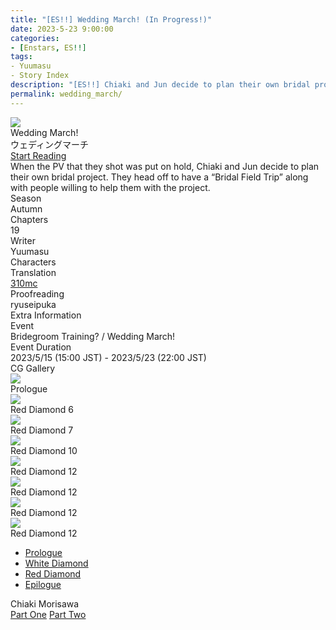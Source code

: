 ```yaml
---
title: "[ES!!] Wedding March! (In Progress!)"
date: 2023-5-23 9:00:00
categories:
- [Enstars, ES!!]
tags:
- Yuumasu
- Story Index
description: "[ES!!] Chiaki and Jun decide to plan their own bridal project. They head off to have a “Bridal Field Trip” along with people willing to help them with the project."
permalink: wedding_march/
---
```

<div class="preview-wrapper reverse" style="--storyColor:#5ac189;--storyColor-rgb:90,193,137;--storyColor-h:147.4;--storyColor-s:45.4%;--storyColor-l:55.5%;">
    <div class="grid-wrapper">
        <div class="preview-background" style="background-image: url('/img/es/eventstory/weddingmarch/chiakibcgframe.jpg')"></div>
        <div class="preview-box">
            <div class="title-area">
                <div class="title-area__title">Wedding March!</div>
                <div class="title-area__subtitle">ウェディングマーチ！</div>
                <div class="title-area__start"><a href="/wedding_march/prologue">Start Reading</a></div>
            </div>
            <div class="info-area">
                <div class="synopsis">
                    When the PV that they shot was put on hold, Chiaki and Jun decide to plan their own bridal project. They head off to have a “Bridal Field Trip” along with people willing to help them with the project.
                </div>
                <div class="info">
                    <div class="info-item season">
                        <div class="label">
                            Season
                        </div>
                        <div class="value">
                            Autumn
                        </div>
                    </div>
                    <div class="info-item chapters">
                        <div class="label">
                            Chapters
                        </div>
                        <div class="value">
                            19
                        </div>
                    </div>
                    <div class="info-item writer">
                        <div class="label">
                            Writer
                        </div>
                        <div class="value">
                            Yuumasu
                        </div>
                    </div>
                    <div class="info-item characters">
                        <div class="label">
                            Characters
                        </div>
                        <div class="value">
                        <a href="/categories/Enstars/Chiaki" character="Chiaki"></a>
                        <a href="/categories/Enstars/Jun" character="Jun"></a>
                        <a href="/categories/Enstars/Tatsumi" character="Tatsumi"></a>
                        <a href="/categories/Enstars/Nagisa" character="Nagisa"></a>
                        <a href="/categories/Enstars/Yuzuru" character="Yuzuru"></a>
                        <a href="/categories/Enstars/Shu" character="Shu"></a>
                        <a href="/categories/Enstars/Midori" character="Midori"></a>
                        <a href="/categories/Enstars/Makoto" character="Makoto"></a>
                        <a href="/categories/Enstars/Jin" character="Jin"></a>
                        <a href="/categories/Enstars/Akiomi" character="Akiomi"></a>
                        <a href="/categories/Enstars/Hajime" character="Hajime"></a>
                        <a href="/categories/Enstars/Eichi" character="Eichi"></a>
                        <a href="/categories/Enstars/Adonis" character="Adonis"></a>
                        <a href="/categories/Enstars/Izumi" character="Izumi"></a>
                        </div>
                    </div>
                    <div class="info-item tl">
                        <div class="label">
                            Translation
                        </div>
                        <div class="value">
                            <a href="/about">310mc</a>
                        </div>
                    </div>
                    <div class="info-item pr">
                        <div class="label">
                            Proofreading
                        </div>
                        <div class="value">
                            ryuseipuka
                        </div>
                    </div>
                </div>
            </div>
        </div>
    </div>
</div>

<!-- more -->

<style>
    .preview-wrapper {
        display: none;
    }
    @media (max-width: 567px) {
        .post-block {
            padding: 5px 10px 8px !important;
        }
    }
</style>
<div class="story-wrapper" style="--storyColor:#5ac189;--storyColor-rgb:90,193,137;--storyColor-h:147.4;--storyColor-s:45.4%;--storyColor-l:55.5%;">
    <div class="grid-wrapper">
        <div class="story-background" style="background: top/cover url(/img/es/eventstory/weddingmarch/junorigcg.jpg)"></div>
        <div class="story-box">
            <div class="story-cover">
                <div><img src="/img/es/eventstory/weddingmarch/chiakibcgframe.jpg"></div>
            </div>
            <div class="title-area">
                <div class="title-area__title">Wedding March!</div>
                <div class="title-area__subtitle">ウェディングマーチ</div>
                <div class="title-area__start">
                    <a href="prologue">Start Reading</a>
                </div>
            </div>
            <div class="info-area">
                <div class="synopsis">
                    When the PV that they shot was put on hold, Chiaki and Jun decide to plan their own bridal project. They head off to have a “Bridal Field Trip” along with people willing to help them with the project.<!--撮影したPVがお蔵入りとなってしまい、 自分たちでブライダル企画を立てることになった千秋とジュン。企画に協力してくれるメンバーと共に、「ブライダル修学旅行」へと向かう。-->
                </div>
                <div class="info">
                    <div class="info-item season">
                        <div class="label">
                            Season
                        </div>
                        <div class="value">
                            Autumn
                        </div>
                    </div>
                    <div class="info-item chapters">
                        <div class="label">
                            Chapters
                        </div>
                        <div class="value">
                            19
                        </div>
                    </div>
                    <div class="info-item writer">
                        <div class="label">
                            Writer
                        </div>
                        <div class="value">
                            Yuumasu
                        </div>
                    </div>
                    <div class="info-item characters">
                        <div class="label">
                            Characters
                        </div>
                        <div class="value">
                        <a href="/categories/Enstars/Chiaki" character="Chiaki"></a>
                        <a href="/categories/Enstars/Jun" character="Jun"></a>
                        <a href="/categories/Enstars/Tatsumi" character="Tatsumi"></a>
                        <a href="/categories/Enstars/Nagisa" character="Nagisa"></a>
                        <a href="/categories/Enstars/Yuzuru" character="Yuzuru"></a>
                        <a href="/categories/Enstars/Shu" character="Shu"></a>
                        <a href="/categories/Enstars/Midori" character="Midori"></a>
                        <a href="/categories/Enstars/Makoto" character="Makoto"></a>
                        <a href="/categories/Enstars/Jin" character="Jin"></a>
                        <a href="/categories/Enstars/Akiomi" character="Akiomi"></a>
                        <a href="/categories/Enstars/Hajime" character="Hajime"></a>
                        <a href="/categories/Enstars/Eichi" character="Eichi"></a>
                        <a href="/categories/Enstars/Adonis" character="Adonis"></a>
                        <a href="/categories/Enstars/Izumi" character="Izumi"></a>
                        </div>
                    </div>
                    <div class="info-item tl">
                        <div class="label">
                            Translation
                        </div>
                        <div class="value">
                          <a href="/about">310mc</a>
                        </div>
                    </div>
                    <div class="info-item pr">
                        <div class="label">
                            Proofreading
                        </div>
                        <div class="value">
                            ryuseipuka
                        </div>
                    </div>
                </div>
                <div class="extra-area">
                    <div class="tab-header">
                        <div class="tab-header__name">Extra Information</div>
                    </div>
                    <div class="tab-content">
                        <div class="tab-item">
                            <div class="label">
                                Event
                            </div>
                            <div class="value">
                                Bridegroom Training? / Wedding March!
                            </div>
                        </div>
                        <div class="tab-item">
                            <div class="label">
                                Event Duration
                            </div>
                            <div class="value">
                                2023/5/15 (15:00 JST) - 2023/5/23 (22:00 JST)
                            </div>
                        </div>
                    </div>
                </div>
                <div class="cg-gallery">
                    <div class="tab-header">
                        <div class="tab-header__name">CG Gallery</div>
                    </div>
                    <div class="tab-content">
                        <div class="gallery">
                            <div class="gallery-item">
                                <div class="image">
                                    <img src="/img/es/eventstory/weddingmarch/chiakiorigcg.jpg">
                                </div>
                                <div class="caption">
                                    Prologue
                                </div>
                            </div>
                            <div class="gallery-item">
                                <div class="image">
                                    <img src="/img/es/eventstory/weddingmarch/tatsumiorigcg.jpg">
                                </div>
                                <div class="caption">
                                    Red Diamond 6
                                </div>
                            </div>
                            <div class="gallery-item">
                                <div class="image">
                                    <img src="/img/es/eventstory/weddingmarch/junorigcg.jpg">
                                </div>
                                <div class="caption">
                                    Red Diamond 7
                                </div>
                            </div>
                            <div class="gallery-item">
                                <div class="image">
                                    <img src="/img/es/eventstory/weddingmarch/nagisaorigcg.jpg">
                                </div>
                                <div class="caption">
                                    Red Diamond 10
                                </div>
                            </div>
                            <div class="gallery-item">
                                <div class="image">
                                    <img src="/img/es/eventstory/weddingmarch/tatsumibcg.jpg">
                                </div>
                                <div class="caption">
                                    Red Diamond 12
                                </div>
                            </div>
                            <div class="gallery-item">
                                <div class="image">
                                    <img src="/img/es/eventstory/weddingmarch/nagisabcg.jpg">
                                </div>
                                <div class="caption">
                                    Red Diamond 12
                                </div>
                            </div>
                            <div class="gallery-item">
                                <div class="image">
                                    <img src="/img/es/eventstory/weddingmarch/junbcg.jpg">
                                </div>
                                <div class="caption">
                                    Red Diamond 12
                                </div>
                            </div>
                            <div class="gallery-item">
                                <div class="image">
                                    <img src="/img/es/eventstory/weddingmarch/chiakibcg.jpg">
                                </div>
                                <div class="caption">
                                    Red Diamond 12
                                    </div>
                                </div>
                            </div>
                        </div>
                    </div>                
                </div>
            <div class="chapter-area">
                <div class="chapters">
                    <ul>
                        <li>
                            <a href="prologue" id="none">Prologue</a>
                        </li>
                        <li>
                            <a href="white_diamond" id="none">White Diamond</a>
                        </li>
                        <li>
                            <a href="" id="none">Red Diamond</a>
                        </li>
                        <li>
                            <a href="" id="none">Epilogue</a>
                        </li>
                    </ul>
                </div>
              <div class="mini-talks">
                    <div class="mini-talk">
                        <div class="mt-header">Chiaki Morisawa</div>
                        <div class="mt-content">
                        <div class="item">
                            <a href="minitalk/chiaki_1" id="none">Part One</a>
                            <a href="minitalk/chiaki_2" id="none">Part Two</a>
                            </div>
                        </div>
                    </div>
                    <!--<div class="mini-talk">
                        <div class="mt-header">Character</div>
                        <div class="mt-content">
                            <div class="item">
                            <a href="NOTRANSLATION" id="none">x</a>
                            <a href="NOTRANSLATION" id="none">x</a>
                            </div>
                        </div>
                    </div>
                    <div class="mini-talk">
                        <div class="mt-header">Character</div>
                        <div class="mt-content">
                            <div class="item">
                            <a href="NOTRANSLATION" id="none">x</a>
                            <a href="NOTRANSLATION" id="none">x</a>
                            </div>
                        </div>
                    </div>
                    <div class="mini-talk">
                        <div class="mt-header">Character</div>
                        <div class="mt-content">
                            <div class="item">
                            <a href="NOTRANSLATION" id="none">x</a>
                            <a href="NOTRANSLATION" id="none">x</a>
                            </div>
                        </div>
                    </div>-->
                </div>
            </div>
        </div>
    </div>
</div>
